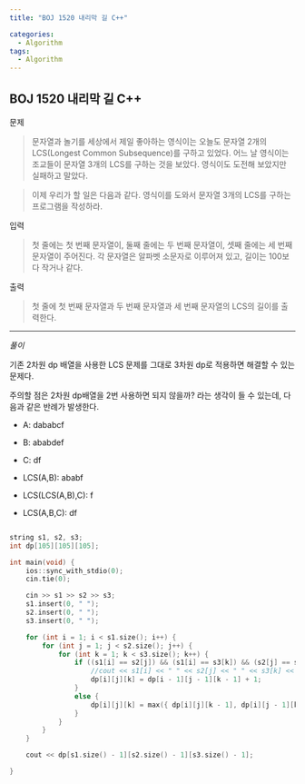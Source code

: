 ```yaml
---
title: "BOJ 1520 내리막 길 C++"

categories:
  - Algorithm
tags:
  - Algorithm
---
```


## BOJ 1520 내리막 길 C++

문제

> 문자열과 놀기를 세상에서 제일 좋아하는 영식이는 오늘도 문자열 2개의 LCS(Longest Common Subsequence)를 구하고 있었다. 어느 날 영식이는 조교들이 문자열 3개의 LCS를 구하는 것을 보았다. 영식이도 도전해 보았지만 실패하고 말았다.

> 이제 우리가 할 일은 다음과 같다. 영식이를 도와서 문자열 3개의 LCS를 구하는 프로그램을 작성하라.

입력

> 첫 줄에는 첫 번째 문자열이, 둘째 줄에는 두 번째 문자열이, 셋째 줄에는 세 번째 문자열이 주어진다. 각 문자열은 알파벳 소문자로 이루어져 있고, 길이는 100보다 작거나 같다.

출력

> 첫 줄에 첫 번째 문자열과 두 번째 문자열과 세 번째 문자열의 LCS의 길이를 출력한다.

---

_풀이_

기존 2차원 dp 배열을 사용한 LCS 문제를 그대로 3차원 dp로 적용하면 해결할 수 있는 문제다.

주의할 점은 2차원 dp배열을 2번 사용하면 되지 않을까? 라는 생각이 들 수 있는데, 다음과 같은 반례가 발생한다.

- A: dababcf
- B: ababdef
- C: df

- LCS(A,B): ababf
- LCS(LCS(A,B),C): f
- LCS(A,B,C): df

```c++

string s1, s2, s3;
int dp[105][105][105];

int main(void) {
    ios::sync_with_stdio(0);
    cin.tie(0);

    cin >> s1 >> s2 >> s3;
    s1.insert(0, " ");
    s2.insert(0, " ");
    s3.insert(0, " ");

    for (int i = 1; i < s1.size(); i++) {
        for (int j = 1; j < s2.size(); j++) {
            for (int k = 1; k < s3.size(); k++) {
                if ((s1[i] == s2[j]) && (s1[i] == s3[k]) && (s2[j] == s3[k])) {
                    //cout << s1[i] << " " << s2[j] << " " << s3[k] << '\n';
                    dp[i][j][k] = dp[i - 1][j - 1][k - 1] + 1;
                }
                else {
                    dp[i][j][k] = max({ dp[i][j][k - 1], dp[i][j - 1][k], dp[i - 1][j][k], dp[i-1][j-1][k], dp[i][j-1][k-1], dp[i-1][j][k-1]});
                }
            }
        }
    }

    cout << dp[s1.size() - 1][s2.size() - 1][s3.size() - 1];

}

```
